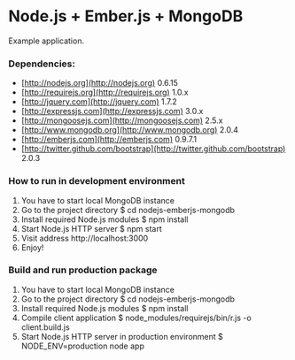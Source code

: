 Node.js  + Ember.js + MongoDB
=============================

Example application.

### Dependencies:

* [http://nodejs.org](http://nodejs.org) 0.6.15
* [http://requirejs.org](http://requirejs.org) 1.0.x
* [http://jquery.com](http://jquery.com) 1.7.2
* [http://expressjs.com](http://expressjs.com) 3.0.x
* [http://mongoosejs.com](http://mongoosejs.com) 2.5.x
* [http://www.mongodb.org](http://www.mongodb.org) 2.0.4
* [http://emberjs.com](http://emberjs.com) 0.9.7.1
* [http://twitter.github.com/bootstrap](http://twitter.github.com/bootstrap) 2.0.3

### How to run in development environment

1. You have to start local MongoDB instance
2. Go to the project directory
   $ cd nodejs-emberjs-mongodb
3. Install required Node.js modules
   $ npm install
4. Start Node.js HTTP server
   $ npm start
5. Visit address http://localhost:3000
6. Enjoy!

### Build and run production package

1. You have to start local MongoDB instance
2. Go to the project directory
   $ cd nodejs-emberjs-mongodb
3. Install required Node.js modules
   $ npm install
4. Compile client application
   $ node_modules/requirejs/bin/r.js -o client.build.js
5. Start Node.js HTTP server in production environment
   $ NODE_ENV=production node app
